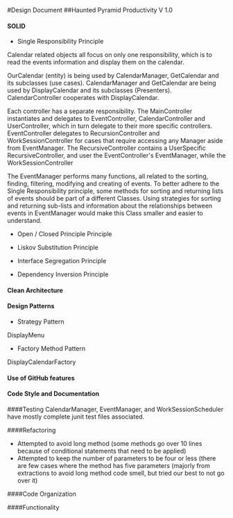 #Design Document
##Haunted Pyramid Productivity V 1.0

#### SOLID

- Single Responsibility Principle

Calendar related objects all focus on only one responsibility, which is to read the events information and
display them on the calendar. 

OurCalendar (entity) is being used by CalendarManager, GetCalendar and its subclasses (use cases).
CalendarManager and GetCalendar are being used by DisplayCalendar and its subclasses (Presenters).
CalendarController cooperates with DisplayCalendar.

Each controller has a separate responsibility. The MainController instantiates and delegates to EventController, CalendarController
and UserController, which in turn delegate to their more specific controllers. EventController delegates to RecursionController
and WorkSessionController for cases that require accessing any Manager aside from EventManager. 
The RecursiveController contains a UserSpecific RecursiveController, and user the EventController's EventManager, 
while the WorkSessionController 

The EventManager performs many functions, all related to the sorting, finding, filtering, modifying and creating of events. 
To better adhere to the Single Responsibility principle, some methods for sorting and returning lists of events should be 
part of a different Classes. Using strategies for sorting and returning sub-lists and information about the relationships
between events in EventManager would make this Class smaller and easier to understand.

- Open / Closed Principle Principle

- Liskov Substitution Principle

- Interface Segregation Principle

- Dependency Inversion Principle


#### Clean Architecture



#### Design Patterns

- Strategy Pattern

DisplayMenu

- Factory Method Pattern

DisplayCalendarFactory

#### Use of GitHub features

#### Code Style and Documentation

####Testing
CalendarManager, EventManager, and WorkSessionScheduler have mostly complete junit test files associated. 

####Refactoring

- Attempted to avoid long method (some methods go over 10 lines because of conditional statements 
that need to be applied)
- Attempted to keep the number of parameters to be four or less (there are few cases where the method 
has five parameters (majorly from extractions to avoid long method code smell, but tried our best to not go over it)

####Code Organization

####Functionality
